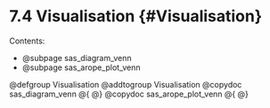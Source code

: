 # 7.4 Visualisation {#Visualisation}

Contents:

- @subpage sas_diagram_venn
- @subpage sas_arope_plot_venn

@defgroup Visualisation
@addtogroup Visualisation
@copydoc sas_diagram_venn
@{
@}
@copydoc sas_arope_plot_venn
@{
@}
